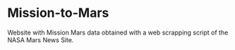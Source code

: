 # Mission-to-Mars
Website with Mission Mars data obtained with a web scrapping script of the NASA Mars News Site. 

